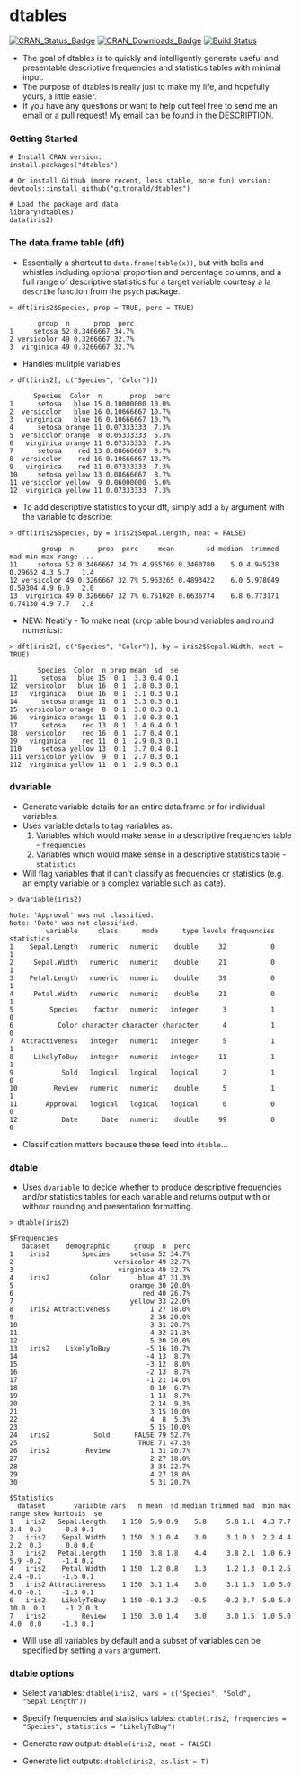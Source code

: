 # dtables

[![CRAN_Status_Badge](http://www.r-pkg.org/badges/version/dtables)](http://cran.r-project.org/package=dtables)
[![CRAN_Downloads_Badge](http://cranlogs.r-pkg.org/badges/grand-total/dtables)](http://cranlogs.r-pkg.org/badges/grand-total/dtables)
[![Build Status](https://travis-ci.org/gitronald/dtables.svg?branch=master)](https://travis-ci.org/gitronald/dtables)

* The goal of dtables is to quickly and intelligently generate useful and presentable descriptive frequencies and statistics tables with minimal input.
* The purpose of dtables is really just to make my life, and hopefully yours, a little easier.
* If you have any questions or want to help out feel free to send me an email or a pull request! My email can be found in the DESCRIPTION.

### Getting Started
``` {r}
# Install CRAN version:
install.packages("dtables")

# Or install Github (more recent, less stable, more fun) version:
devtools::install_github("gitronald/dtables")

# Load the package and data
library(dtables)
data(iris2)
```

### The data.frame table (dft)
* Essentially a shortcut to `data.frame(table(x))`, but with bells and whistles including optional proportion and percentage columns, and a full range of descriptive statistics for a target variable courtesy a la `describe` function from the `psych` package. 

``` {r}
> dft(iris2$Species, prop = TRUE, perc = TRUE)
```
```
       group  n      prop  perc
1     setosa 52 0.3466667 34.7%
2 versicolor 49 0.3266667 32.7%
3  virginica 49 0.3266667 32.7%
```
* Handles mulitple variables

``` {r}
> dft(iris2[, c("Species", "Color")])
```

```
      Species  Color  n       prop  perc
1      setosa   blue 15 0.10000000 10.0%
2  versicolor   blue 16 0.10666667 10.7%
3   virginica   blue 16 0.10666667 10.7%
4      setosa orange 11 0.07333333  7.3%
5  versicolor orange  8 0.05333333  5.3%
6   virginica orange 11 0.07333333  7.3%
7      setosa    red 13 0.08666667  8.7%
8  versicolor    red 16 0.10666667 10.7%
9   virginica    red 11 0.07333333  7.3%
10     setosa yellow 13 0.08666667  8.7%
11 versicolor yellow  9 0.06000000  6.0%
12  virginica yellow 11 0.07333333  7.3%
```

* To add descriptive statistics to your dft, simply add a `by` argument with the variable to describe: 

``` {r}
> dft(iris2$Species, by = iris2$Sepal.Length, neat = FALSE)
```
```
        group  n      prop  perc     mean        sd median  trimmed     mad min max range ...
11     setosa 52 0.3466667 34.7% 4.955769 0.3460780    5.0 4.945238 0.29652 4.3 5.7   1.4 
12 versicolor 49 0.3266667 32.7% 5.963265 0.4893422    6.0 5.978049 0.59304 4.9 6.9   2.0 
13  virginica 49 0.3266667 32.7% 6.751020 0.6636774    6.8 6.773171 0.74130 4.9 7.7   2.8 
```

* NEW: Neatify - To make neat (crop table bound variables and round numerics): 

``` {r}
> dft(iris2[, c("Species", "Color")], by = iris2$Sepal.Width, neat = TRUE)
```

```
       Species  Color  n prop mean  sd  se
11      setosa   blue 15  0.1  3.3 0.4 0.1
12  versicolor   blue 16  0.1  2.8 0.3 0.1
13   virginica   blue 16  0.1  3.1 0.3 0.1
14      setosa orange 11  0.1  3.3 0.3 0.1
15  versicolor orange  8  0.1  3.0 0.3 0.1
16   virginica orange 11  0.1  3.0 0.3 0.1
17      setosa    red 13  0.1  3.4 0.4 0.1
18  versicolor    red 16  0.1  2.7 0.4 0.1
19   virginica    red 11  0.1  2.9 0.3 0.1
110     setosa yellow 13  0.1  3.7 0.4 0.1
111 versicolor yellow  9  0.1  2.7 0.3 0.1
112  virginica yellow 11  0.1  2.9 0.3 0.1
```

### dvariable
* Generate variable details for an entire data.frame or for individual variables.
* Uses variable details to tag variables as:
    1. Variables which would make sense in a descriptive frequencies table - `frequencies`
    2. Variables which would make sense in a descriptive statistics table  - `statistics`
* Will flag variables that it can't classify as frequencies or statistics (e.g. an empty variable or a complex variable such as date).

``` {r}
> dvariable(iris2)
```
```
Note: 'Approval' was not classified.
Note: 'Date' was not classified.
         variable     class      mode      type levels frequencies statistics
1    Sepal.Length   numeric   numeric    double     32           0          1
2     Sepal.Width   numeric   numeric    double     21           0          1
3    Petal.Length   numeric   numeric    double     39           0          1
4     Petal.Width   numeric   numeric    double     21           0          1
5         Species    factor   numeric   integer      3           1          0
6           Color character character character      4           1          0
7  Attractiveness   integer   numeric   integer      5           1          1
8     LikelyToBuy   integer   numeric   integer     11           1          1
9            Sold   logical   logical   logical      2           1          0
10         Review   numeric   numeric    double      5           1          1
11       Approval   logical   logical   logical      0           0          0
12           Date      Date   numeric    double     99           0          0
```
* Classification matters because these feed into `dtable`...

### dtable
* Uses `dvariable` to decide whether to produce descriptive frequencies and/or statistics tables for each variable and returns output with or without rounding and presentation formatting.


``` {r}
> dtable(iris2)
```
```
$Frequencies
   dataset    demographic      group  n  perc
1    iris2        Species     setosa 52 34.7%
2                         versicolor 49 32.7%
3                          virginica 49 32.7%
4    iris2          Color       blue 47 31.3%
5                             orange 30 20.0%
6                                red 40 26.7%
7                             yellow 33 22.0%
8    iris2 Attractiveness          1 27 18.0%
9                                  2 30 20.0%
10                                 3 31 20.7%
11                                 4 32 21.3%
12                                 5 30 20.0%
13   iris2    LikelyToBuy         -5 16 10.7%
14                                -4 13  8.7%
15                                -3 12  8.0%
16                                -2 13  8.7%
17                                -1 21 14.0%
18                                 0 10  6.7%
19                                 1 13  8.7%
20                                 2 14  9.3%
21                                 3 15 10.0%
22                                 4  8  5.3%
23                                 5 15 10.0%
24   iris2           Sold      FALSE 79 52.7%
25                              TRUE 71 47.3%
26   iris2         Review          1 31 20.7%
27                                 2 27 18.0%
28                                 3 34 22.7%
29                                 4 27 18.0%
30                                 5 31 20.7%

$Statistics
  dataset       variable vars   n mean  sd median trimmed mad  min max range skew kurtosis  se
1   iris2   Sepal.Length    1 150  5.9 0.9    5.8     5.8 1.1  4.3 7.7   3.4  0.3     -0.8 0.1
2   iris2    Sepal.Width    1 150  3.1 0.4    3.0     3.1 0.3  2.2 4.4   2.2  0.3      0.0 0.0
3   iris2   Petal.Length    1 150  3.8 1.8    4.4     3.8 2.1  1.0 6.9   5.9 -0.2     -1.4 0.2
4   iris2    Petal.Width    1 150  1.2 0.8    1.3     1.2 1.3  0.1 2.5   2.4 -0.1     -1.5 0.1
5   iris2 Attractiveness    1 150  3.1 1.4    3.0     3.1 1.5  1.0 5.0   4.0 -0.1     -1.3 0.1
6   iris2    LikelyToBuy    1 150 -0.1 3.2   -0.5    -0.2 3.7 -5.0 5.0  10.0  0.1     -1.2 0.3
7   iris2         Review    1 150  3.0 1.4    3.0     3.0 1.5  1.0 5.0   4.0  0.0     -1.3 0.1

```

* Will use all variables by default and a subset of variables can be specified by setting a `vars` argument.

### dtable options

* Select variables: `dtable(iris2, vars = c("Species", "Sold", "Sepal.Length"))`

* Specify frequencies and statistics tables: `dtable(iris2, frequencies = "Species", statistics = "LikelyToBuy")`

* Generate raw output: `dtable(iris2, neat = FALSE)`

* Generate list outputs: `dtable(iris2, as.list = T)`

